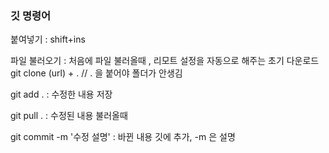 ### 깃 명령어

붙여넣기 : shift+ins

파일 불러오기 : 처음에 파일 불러올때 , 리모트 설정을 자동으로 해주는 초기 다운로드  
git clone (url) + . // . 을 붙어야 폴더가 안생김

git add . : 수정한 내용 저장

git pull . : 수정된 내용 불러올때

git commit -m '수정 설명' : 바뀐 내용 깃에 추가, -m 은 설명
